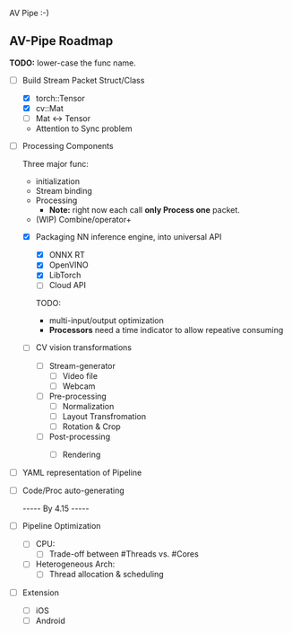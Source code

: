 AV Pipe :-)

## AV-Pipe Roadmap

**TODO:** lower-case the func name.

* [ ] Build Stream Packet Struct/Class

  * [x] torch::Tensor
  * [x] cv::Mat
  * [ ] Mat <-> Tensor
  * Attention to Sync problem

* [ ] Processing Components

  Three major func:

  * initialization
  * Stream binding
  * Processing
    * **Note:** right now each call **only Process one** packet.
  * (WIP) Combine/operator+

  * [x] Packaging NN inference engine, into universal API

    * [x] ONNX RT
    * [x] OpenVINO
    * [x] LibTorch
    * [ ] Cloud API

    TODO: 

    * multi-input/output optimization
    * **Processors** need a time indicator to allow repeative consuming

  * [ ] CV vision transformations

    * [ ] Stream-generator
      * [ ] Video file
      * [ ] Webcam
    * [ ] Pre-processing
      * [ ] Normalization
      * [ ] Layout Transfromation
      * [ ] Rotation & Crop
    * [ ] Post-processing
      * [ ] Rendering


* [ ] YAML representation of Pipeline

* [ ] Code/Proc auto-generating

  ----- By 4.15 -----

* [ ] Pipeline Optimization

  * [ ] CPU:
    * [ ] Trade-off between #Threads vs. #Cores
  * [ ] Heterogeneous Arch:
    * [ ] Thread allocation & scheduling

* [ ] Extension

  * [ ] iOS
  * [ ] Android